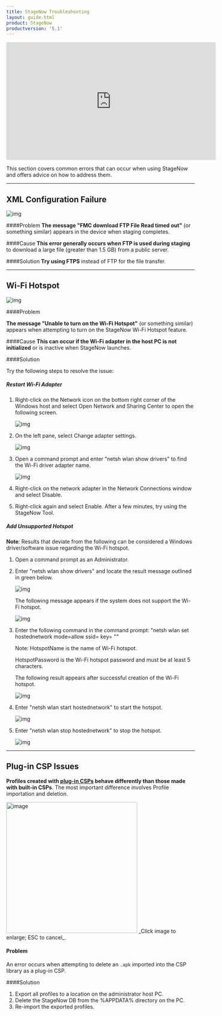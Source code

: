 ```yaml
---
title: StageNow Troubleshooting
layout: guide.html
product: StageNow
productversion: '5.1'
---
```


<iframe width="560" height="315" src="https://www.youtube.com/embed/HIHqXYVwFQ8" frameborder="0" allow="accelerometer; autoplay; encrypted-media; gyroscope; picture-in-picture" allowfullscreen></iframe>

This section covers common errors that can occur when using StageNow and offers advice on how to address them. 

-----

## XML Configuration Failure

![img](XML_configuration_failed_error.png)

####Problem
**The message "FMC download FTP File Read timed out"** (or something similar) appears in the device when staging completes. 

####Cause
**This error generally occurs when FTP is used during staging** to download a large file (greater than 1.5 GB) from a public server. 

####Solution
**Try using FTPS** instead of FTP for the file transfer. 

-----

## Wi-Fi Hotspot 

![img](../images/TroubleWifi_Error.jpg)

####Problem

**The message "Unable to turn on the Wi-Fi Hotspot"** (or something similar) appears when attempting to turn on the StageNow Wi-Fi Hotspot feature. 

####Cause
**This can occur if the Wi-Fi adapter in the host PC is not initialized** or is inactive when StageNow launches. 

####Solution 

Try the following steps to resolve the issue: 

##### Restart Wi-Fi Adapter

1. Right-click on the Network icon on the bottom right corner of the Windows host and select Open Network and Sharing Center to open the following screen.

   ![img](../images/TroubleWifi_NWSharingCenter.jpg)

2. On the left pane, select Change adapter settings.

   ![img](../images/TroubleWifi_ChangeSettings.jpg)

3. Open a command prompt and enter "netsh wlan show drivers" to find the Wi-Fi driver adapter name.

   ![img](../images/TroubleWifi_CommandPrompt.jpg)

4. Right-click on the network adapter in the Network Connections window and select Disable. 

5. Right-click again and select Enable. After a few minutes, try using the StageNow Tool.


##### Add Unsupported Hotspot

**Note**: Results that deviate from the following can be considered a Windows driver/software issue regarding the Wi-Fi hotspot. 


1. Open a command prompt as an Administrator.

2. Enter "netsh wlan show drivers" and locate the result message outlined in green below.

   ![img](../images/TroubleWifi_ShowDrivers.jpg)

   The following message appears if the system does not support the Wi-Fi hotspot.

   ![img](../images/TroubleWifi_NoHotspotMessage.jpg)

3. Enter the following command in the command prompt: 
"netsh wlan set hostednetwork mode=allow ssid=<HotspotName> key= <HotspotPassword>""

   Note: HotspotName is the name of Wi-Fi hotspot.

   HotspotPassword is the Wi-Fi hotspot password and must be at least 5 characters.

   The following result appears after successful creation of the Wi-Fi hotspot.
 
   ![img](../images/TroubleWifi_HotspotCreateMessage.jpg)

4. Enter "netsh wlan start hostednetwork" to start the hotspot. 
 
   ![img](../images/TroubleWifi_StartHotspot.jpg)

5. Enter "netsh wlan stop hostednetwork" to stop the hotspot. 
 
   ![img](../images/TroubleWifi_StopHotspot.jpg)

-----

## Plug-in CSP Issues

**Profiles created with [plug-in CSPs](../stagingprofiles/?Creating%20a%20Staging%20Profile#mxnotes) behave differently than those made with built-in CSPs**. The most important difference involves Profile importation and deletion. 

<img alt="image" style="height:350px" src="../images/profiles/sn_210_csp_lib.png"/>
_Click image to enlarge; ESC to cancel_.
<br>

#### Problem
An error occurs when attempting to delete an `.apk` imported into the CSP library as a plug-in CSP.

####Solution 

1. Export all profiles to a location on the administrator host PC. 
2. Delete the StageNow DB from the %APPDATA% directory on the PC. 
3. Re-import the exported profiles.
